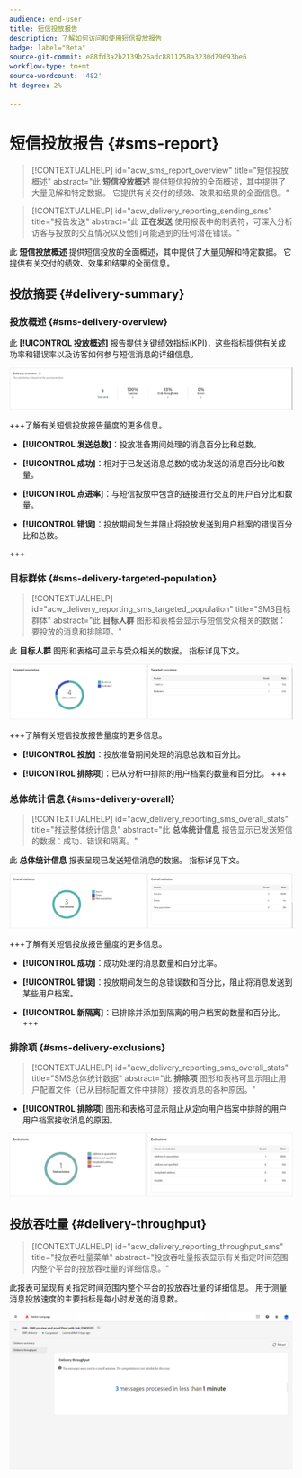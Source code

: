 ```yaml
---
audience: end-user
title: 短信投放报告
description: 了解如何访问和使用短信投放报告
badge: label="Beta"
source-git-commit: e88fd3a2b2139b26adc8811258a3230d79693be6
workflow-type: tm+mt
source-wordcount: '482'
ht-degree: 2%

---
```


# 短信投放报告 {#sms-report}

>[!CONTEXTUALHELP]
>id="acw_sms_report_overview"
>title="短信投放概述"
>abstract="此 **短信投放概述** 提供短信投放的全面概述，其中提供了大量见解和特定数据。 它提供有关交付的绩效、效果和结果的全面信息。"

>[!CONTEXTUALHELP]
>id="acw_delivery_reporting_sending_sms"
>title="报告发送"
>abstract="此 **正在发送** 使用报表中的制表符，可深入分析访客与投放的交互情况以及他们可能遇到的任何潜在错误。"

此 **短信投放概述** 提供短信投放的全面概述，其中提供了大量见解和特定数据。 它提供有关交付的绩效、效果和结果的全面信息。

## 投放摘要 {#delivery-summary}

### 投放概述 {#sms-delivery-overview}

此 **[!UICONTROL 投放概述]** 报告提供关键绩效指标(KPI)，这些指标提供有关成功率和错误率以及访客如何参与短信消息的详细信息。

![](assets/reporting_sms_3.png)

+++了解有关短信投放报告量度的更多信息。

* **[!UICONTROL 发送总数]**：投放准备期间处理的消息百分比和总数。

* **[!UICONTROL 成功]**：相对于已发送消息总数的成功发送的消息百分比和数量。

* **[!UICONTROL 点进率]**：与短信投放中包含的链接进行交互的用户百分比和数量。

* **[!UICONTROL 错误]**：投放期间发生并阻止将投放发送到用户档案的错误百分比和总数。

+++


### 目标群体 {#sms-delivery-targeted-population}


>[!CONTEXTUALHELP]
>id="acw_delivery_reporting_sms_targeted_population"
>title="SMS目标群体"
>abstract="此 **目标人群** 图形和表格会显示与短信受众相关的数据：要投放的消息和排除项。"

此 **目标人群** 图形和表格可显示与受众相关的数据。 指标详见下文。

![](assets/reporting_sms_4.png)

+++了解有关短信投放报告量度的更多信息。

* **[!UICONTROL 投放]**：投放准备期间处理的消息总数和百分比。

* **[!UICONTROL 排除项]**：已从分析中排除的用户档案的数量和百分比。
+++


### 总体统计信息 {#sms-delivery-overall}


>[!CONTEXTUALHELP]
>id="acw_delivery_reporting_sms_overall_stats"
>title="推送整体统计信息"
>abstract="此 **总体统计信息** 报告显示已发送短信的数据：成功、错误和隔离。"

此 **总体统计信息** 报表呈现已发送短信消息的数据。 指标详见下文。

![](assets/reporting_sms_5.png)

+++了解有关短信投放报告量度的更多信息。

* **[!UICONTROL 成功]**：成功处理的消息数量和百分比率。

* **[!UICONTROL 错误]**：投放期间发生的总错误数和百分比，阻止将消息发送到某些用户档案。

* **[!UICONTROL 新隔离]**：已排除并添加到隔离的用户档案的数量和百分比。
+++

### 排除项 {#sms-delivery-exclusions}


>[!CONTEXTUALHELP]
>id="acw_delivery_reporting_sms_overall_stats"
>title="SMS总体统计数据"
>abstract="此 **排除项** 图形和表格可显示阻止用户配置文件（已从目标配置文件中排除）接收消息的各种原因。"


* **[!UICONTROL 排除项]** 图形和表格可显示阻止从定向用户档案中排除的用户用户档案接收消息的原因。

![](assets/reporting_sms_6.png)

## 投放吞吐量 {#delivery-throughput}

>[!CONTEXTUALHELP]
>id="acw_delivery_reporting_throughput_sms"
>title="投放吞吐量菜单"
>abstract="投放吞吐量报表显示有关指定时间范围内整个平台的投放吞吐量的详细信息。"

此报表可呈现有关指定时间范围内整个平台的投放吞吐量的详细信息。 用于测量消息投放速度的主要指标是每小时发送的消息数。

![](assets/reporting_sms_2.png)

